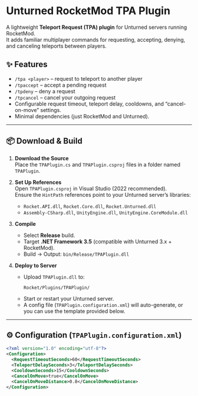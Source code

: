# Unturned RocketMod TPA Plugin

A lightweight **Teleport Request (TPA) plugin** for Unturned servers running RocketMod.  
It adds familiar multiplayer commands for requesting, accepting, denying, and canceling teleports between players.

## ✨ Features
- `/tpa <player>` – request to teleport to another player  
- `/tpaccept` – accept a pending request  
- `/tpdeny` – deny a request  
- `/tpcancel` – cancel your outgoing request  
- Configurable request timeout, teleport delay, cooldowns, and “cancel-on-move” settings.  
- Minimal dependencies (just RocketMod and Unturned).

---

## 📦 Download & Build

1. **Download the Source**  
   Place the `TPAPlugin.cs` and `TPAPlugin.csproj` files in a folder named `TPAPlugin`.

2. **Set Up References**  
   Open `TPAPlugin.csproj` in Visual Studio (2022 recommended).  
   Ensure the `HintPath` references point to your Unturned server’s libraries:  
   - `Rocket.API.dll`, `Rocket.Core.dll`, `Rocket.Unturned.dll`  
   - `Assembly-CSharp.dll`, `UnityEngine.dll`, `UnityEngine.CoreModule.dll`

3. **Compile**  
   - Select **Release** build.  
   - Target **.NET Framework 3.5** (compatible with Unturned 3.x + RocketMod).  
   - Build → Output: `bin/Release/TPAPlugin.dll`

4. **Deploy to Server**  
   - Upload `TPAPlugin.dll` to:  
     ```
     Rocket/Plugins/TPAPlugin/
     ```
   - Start or restart your Unturned server.  
   - A config file (`TPAPlugin.configuration.xml`) will auto-generate, or you can use the template provided below.

---

## ⚙️ Configuration (`TPAPlugin.configuration.xml`)

```xml
<?xml version="1.0" encoding="utf-8"?>
<Configuration>
  <RequestTimeoutSeconds>60</RequestTimeoutSeconds>
  <TeleportDelaySeconds>3</TeleportDelaySeconds>
  <CooldownSeconds>15</CooldownSeconds>
  <CancelOnMove>true</CancelOnMove>
  <CancelOnMoveDistance>0.8</CancelOnMoveDistance>
</Configuration>
